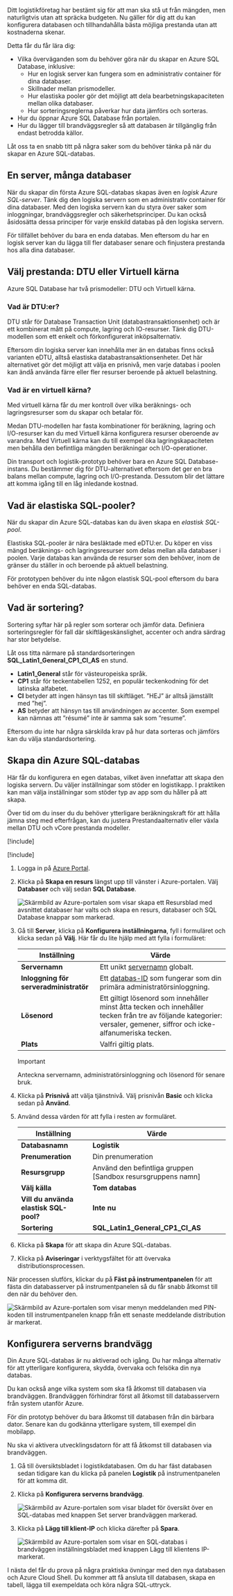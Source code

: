 Ditt logistikföretag har bestämt sig för att man ska stå ut från mängden, men naturligtvis utan att spräcka budgeten. Nu gäller för dig att du kan konfigurera databasen och tillhandahålla bästa möjliga prestanda utan att kostnaderna skenar.

Detta får du får lära dig:

- Vilka överväganden som du behöver göra när du skapar en Azure SQL Database, inklusive:
  - Hur en logisk server kan fungera som en administrativ container för dina databaser.
  - Skillnader mellan prismodeller.
  - Hur elastiska pooler gör det möjligt att dela bearbetningskapaciteten mellan olika databaser.
  - Hur sorteringsreglerna påverkar hur data jämförs och sorteras.
- Hur du öppnar Azure SQL Database från portalen.
- Hur du lägger till brandväggsregler så att databasen är tillgänglig från endast betrodda källor.

Låt oss ta en snabb titt på några saker som du behöver tänka på när du skapar en Azure SQL-databas.

## <a name="one-server-many-databases"></a>En server, många databaser

När du skapar din första Azure SQL-databas skapas även en _logisk Azure SQL-server_. Tänk dig den logiska servern som en administrativ container för dina databaser. Med den logiska servern kan du styra över saker som inloggningar, brandväggsregler och säkerhetsprinciper. Du kan också åsidosätta dessa principer för varje enskild databas på den logiska servern.

För tillfället behöver du bara en enda databas. Men eftersom du har en logisk server kan du lägga till fler databaser senare och finjustera prestanda hos alla dina databaser.

## <a name="choose-performance-dtus-versus-vcores"></a>Välj prestanda: DTU eller Virtuell kärna

Azure SQL Database har två prismodeller: DTU och Virtuell kärna.

### <a name="what-are-dtus"></a>Vad är DTU:er?

DTU står för Database Transaction Unit (databastransaktionsenhet) och är ett kombinerat mått på compute, lagring och IO-resurser. Tänk dig DTU-modellen som ett enkelt och förkonfigurerat inköpsalternativ.

Eftersom din logiska server kan innehålla mer än en databas finns också varianten eDTU, alltså elastiska databastransaktionsenheter. Det här alternativet gör det möjligt att välja en prisnivå, men varje databas i poolen kan ändå använda färre eller fler resurser beroende på aktuell belastning.

### <a name="what-are-vcores"></a>Vad är en virtuell kärna?

Med virtuell kärna får du mer kontroll över vilka beräknings- och lagringsresurser som du skapar och betalar för.

Medan DTU-modellen har fasta kombinationer för beräkning, lagring och I/O-resurser kan du med Virtuell kärna konfigurera resurser oberoende av varandra. Med Virtuell kärna kan du till exempel öka lagringskapaciteten men behålla den befintliga mängden beräkningar och I/O-operationer.

Din transport och logistik-prototyp behöver bara en Azure SQL Database-instans. Du bestämmer dig för DTU-alternativet eftersom det ger en bra balans mellan compute, lagring och I/O-prestanda. Dessutom blir det lättare att komma igång till en låg inledande kostnad.

## <a name="what-are-sql-elastic-pools"></a>Vad är elastiska SQL-pooler?

När du skapar din Azure SQL-databas kan du även skapa en _elastisk SQL-pool_.

Elastiska SQL-pooler är nära besläktade med eDTU:er. Du köper en viss mängd beräknings- och lagringsresurser som delas mellan alla databaser i poolen. Varje databas kan använda de resurser som den behöver, inom de gränser du ställer in och beroende på aktuell belastning.

För prototypen behöver du inte någon elastisk SQL-pool eftersom du bara behöver en enda SQL-databas.

## <a name="what-is-collation"></a>Vad är sortering?

Sortering syftar här på regler som sorterar och jämför data. Definiera sorteringsregler för fall där skiftlägeskänslighet, accenter och andra särdrag har stor betydelse.

Låt oss titta närmare på standardsorteringen **SQL_Latin1_General_CP1_CI_AS** en stund.

- **Latin1_General** står för västeuropeiska språk.
- **CP1** står för teckentabellen 1252, en populär teckenkodning för det latinska alfabetet.
- **CI** betyder att ingen hänsyn tas till skiftläget. ”HEJ” är alltså jämställt med ”hej”.
- **AS** betyder att hänsyn tas till användningen av accenter. Som exempel kan nämnas att ”résumé” inte är samma sak som ”resume”.

Eftersom du inte har några särskilda krav på hur data sorteras och jämförs kan du välja standardsortering.

## <a name="create-your-azure-sql-database"></a>Skapa din Azure SQL-databas

Här får du konfigurera en egen databas, vilket även innefattar att skapa den logiska servern. Du väljer inställningar som stöder en logistikapp. I praktiken kan man välja inställningar som stöder typ av app som du håller på att skapa.

Över tid om du inser du du behöver ytterligare beräkningskraft för att hålla jämna steg med efterfrågan, kan du justera Prestandaalternativ eller växla mellan DTU och vCore prestanda modeller.

[!include[](../../../includes/azure-sandbox-activate.md)]

[!include[](../../../includes/azure-sandbox-regions-first-mention-note.md)]

1. Logga in på [Azure Portal](https://portal.azure.com?azure-portal=true).

1. Klicka på **Skapa en resurs** längst upp till vänster i Azure-portalen. Välj **Databaser** och välj sedan **SQL Database**.

   ![Skärmbild av Azure-portalen som visar skapa ett Resursblad med avsnittet databaser har valts och skapa en resurs, databaser och SQL Database knappar som markerad.](../media-draft/create-db.png)

1. Gå till **Server**, klicka på **Konfigurera inställningarna**, fyll i formuläret och klicka sedan på **Välj**. Här får du lite hjälp med att fylla i formuläret:

    | Inställning      | Värde |
    | ------------ | ----- |
    | **Servernamn** | Ett unikt [servernamn](https://docs.microsoft.com/azure/architecture/best-practices/naming-conventions) globalt. |
    | **Inloggning för serveradministratör** | Ett [databas-ID](https://docs.microsoft.com/sql/relational-databases/databases/database-identifiers) som fungerar som din primära administratörsinloggning. |
    | **Lösenord** | Ett giltigt lösenord som innehåller minst åtta tecken och innehåller tecken från tre av följande kategorier: versaler, gemener, siffror och icke-alfanumeriska tecken. |
    | **Plats** | Valfri giltig plats. |
    > [!IMPORTANT]
    > Anteckna servernamn, administratörsinloggning och lösenord för senare bruk.

1. Klicka på **Prisnivå** att välja tjänstnivå. Välj prisnivån **Basic** och klicka sedan på **Använd**.

1. Använd dessa värden för att fylla i resten av formuläret.

    | Inställning      | Värde |
    | ------------ | ----- |
    | **Databasnamn** | **Logistik** |
    | **Prenumeration** | Din prenumeration |
    | **Resursgrupp** |  Använd den befintliga gruppen <rgn>[Sandbox resursgruppens namn]</rgn> |
    | **Välj källa** | **Tom databas** |
    | **Vill du använda elastisk SQL-pool?** | **Inte nu** |
    | **Sortering** | **SQL_Latin1_General_CP1_CI_AS** |

1. Klicka på **Skapa** för att skapa din Azure SQL-databas.

1. Klicka på **Aviseringar** i verktygsfältet för att övervaka distributionsprocessen.

När processen slutförs, klickar du på **Fäst på instrumentpanelen** för att fästa din databasserver på instrumentpanelen så du får snabb åtkomst till den när du behöver den.

   ![Skärmbild av Azure-portalen som visar menyn meddelanden med PIN-koden till instrumentpanelen knapp från ett senaste meddelande distribution är markerat.](../media-draft/notifications-complete.png)

## <a name="set-the-server-firewall"></a>Konfigurera serverns brandvägg

Din Azure SQL-databas är nu aktiverad och igång. Du har många alternativ för att ytterligare konfigurera, skydda, övervaka och felsöka din nya databas.

Du kan också ange vilka system som ska få åtkomst till databasen via brandväggen. Brandväggen förhindrar först all åtkomst till databasservern från system utanför Azure.

För din prototyp behöver du bara åtkomst till databasen från din bärbara dator. Senare kan du godkänna ytterligare system, till exempel din mobilapp.

Nu ska vi aktivera utvecklingsdatorn för att få åtkomst till databasen via brandväggen.

1. Gå till översiktsbladet i logistikdatabasen. Om du har fäst databasen sedan tidigare kan du klicka på panelen **Logistik** på instrumentpanelen för att komma dit.

1. Klicka på **Konfigurera serverns brandvägg**.

    ![Skärmbild av Azure-portalen som visar bladet för översikt över en SQL-databas med knappen Set server brandväggen markerad.](../media-draft/set-server-firewall.png)

1. Klicka på **Lägg till klient-IP** och klicka därefter på **Spara**.

    ![Skärmbild av Azure-portalen som visar en SQL-databas i brandväggen inställningsbladet med knappen Lägg till klientens IP-markerat.](../media-draft/add-client-ip.png)

I nästa del får du prova på några praktiska övningar med den nya databasen och Azure Cloud Shell. Du kommer att få ansluta till databasen, skapa en tabell, lägga till exempeldata och köra några SQL-uttryck.